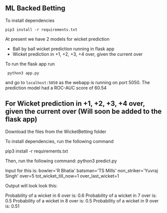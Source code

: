 ## ML Backed Betting
To install dependencies 

    pip3 install -r requirements.txt
    
At present we have 2 models for wicket prediction

 - Ball by ball wicket prediction running in flask app
 - Wicket prediction in +1, +2, +3, +4 over, given the current over

To run the flask app run

     python3 app.py
and go to `localhost:5050` as the webapp is running on port 5050. The prediction model had a ROC-AUC score of 60.54

## For Wicket prediction in +1, +2, +3, +4 over, given the current over (Will soon be added to the flask app)
Download the files from the WicketBetting folder

To install dependencies, run the following command

pip3 install -r requirements.txt

Then, run the following command: python3 predict.py

Input for this is: 
bowler='R Bhatia'
batsman='TS Mills'
non_striker='Yuvraj Singh'
over=5
tot_wicket_till_now=1
over_last_wicket=1


Output will look look this:

Probability of a wicket in  6  over is:  0.6
Probability of a wicket in  7  over is:  0.5
Probability of a wicket in  8  over is:  0.5
Probability of a wicket in  9  over is:  0.51
